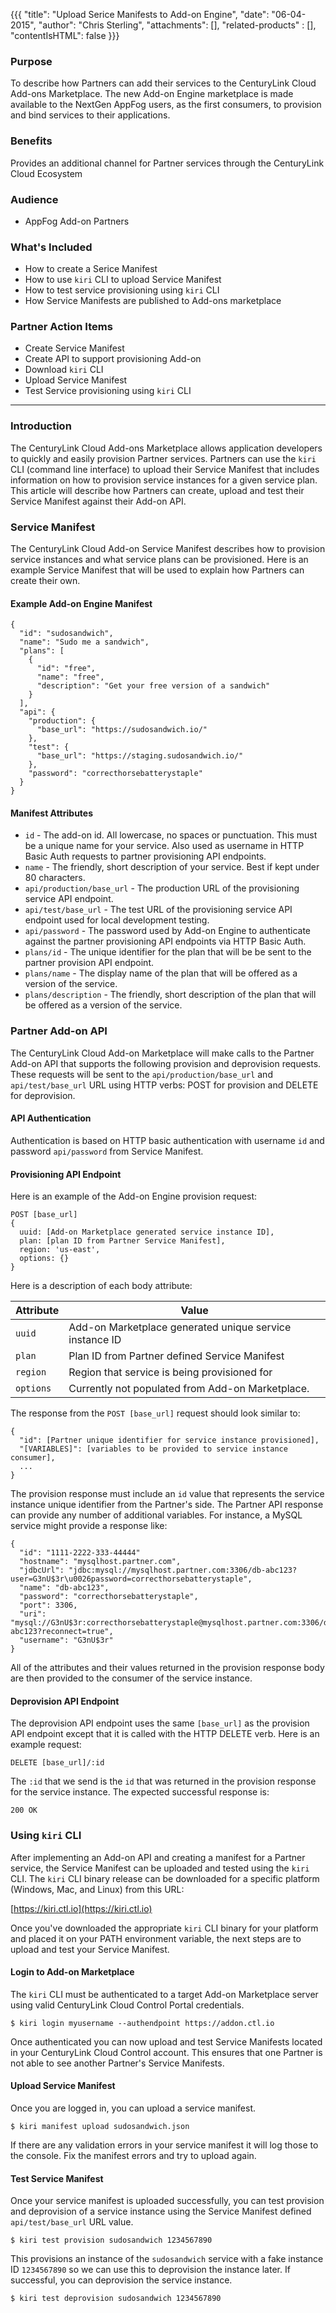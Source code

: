 {{{
  "title": "Upload Serice Manifests to Add-on Engine",
  "date": "06-04-2015",
  "author": "Chris Sterling",
  "attachments": [],
  "related-products" : [],
  "contentIsHTML": false
}}}

### Purpose

To describe how Partners can add their services to the CenturyLink Cloud Add-ons Marketplace. The new Add-on Engine marketplace is made available to the NextGen AppFog users, as the first consumers, to provision and bind services to their applications.

### Benefits

Provides an additional channel for Partner services through the CenturyLink Cloud Ecosystem

### Audience

- AppFog Add-on Partners
 
### What's Included

- How to create a Serice Manifest
- How to use `kiri` CLI to upload Service Manifest
- How to test service provisioning using `kiri` CLI
- How Service Manifests are published to Add-ons marketplace

### Partner Action Items

- Create Service Manifest
- Create API to support provisioning Add-on
- Download `kiri` CLI
- Upload Service Manifest
- Test Service provisioning using `kiri` CLI

---

### Introduction

The CenturyLink Cloud Add-ons Marketplace allows application developers to quickly and easily provision Partner services. Partners can use the `kiri` CLI (command line interface) to upload their Service Manifest that includes information on how to provision service instances for a given service plan. This article will describe how Partners can create, upload and test their Service Manifest against their Add-on API.

### Service Manifest

The CenturyLink Cloud Add-on Service Manifest describes how to provision service instances and what service plans can be provisioned. Here is an example Service Manifest that will be used to explain how Partners can create their own.

#### Example Add-on Engine Manifest

```
{
  "id": "sudosandwich",
  "name": "Sudo me a sandwich",
  "plans": [
    {
      "id": "free",
      "name": "free",
      "description": "Get your free version of a sandwich"
    }
  ],
  "api": {
    "production": {
      "base_url": "https://sudosandwich.io/"
    },
    "test": {
      "base_url": "https://staging.sudosandwich.io/"
    },
    "password": "correcthorsebatterystaple"
  }
}
```

#### Manifest Attributes

- `id` - The add-on id. All lowercase, no spaces or punctuation. This must be a unique name for your service. Also used as username in HTTP Basic Auth requests to partner provisioning API endpoints.
- `name` - The friendly, short description of your service. Best if kept under 80 characters.
- `api/production/base_url` - The production URL of the provisioning service API endpoint.
- `api/test/base_url` - The test URL of the provisioning service API endpoint used for local development testing.
- `api/password` - The password used by Add-on Engine to authenticate against the partner provisioning API endpoints via HTTP Basic Auth.
- `plans/id` - The unique identifier for the plan that will be be sent to the partner provision API endpoint.
- `plans/name` - The display name of the plan that will be offered as a version of the service.
- `plans/description` - The friendly, short description of the plan that will be offered as a version of the service.

### Partner Add-on API

The CenturyLink Cloud Add-on Marketplace will make calls to the Partner Add-on API that supports the following provision and deprovision requests. These requests will be sent to the `api/production/base_url` and `api/test/base_url` URL using HTTP verbs: POST for provision and DELETE for deprovision.

#### API Authentication

Authentication is based on HTTP basic authentication with username `id` and password `api/password` from Service Manifest.

#### Provisioning API Endpoint

Here is an example of the Add-on Engine provision request:

```
POST [base_url]
{
  uuid: [Add-on Marketplace generated service instance ID],
  plan: [plan ID from Partner Service Manifest],
  region: 'us-east',
  options: {}
}
```

Here is a description of each body attribute:

| Attribute | Value                                                   |
| --------- | -----------------                                       |
| `uuid`    | Add-on Marketplace generated unique service instance ID |
| `plan`    | Plan ID from Partner defined Service Manifest           |
| `region`  | Region that service is being provisioned for            |
| `options` | Currently not populated from Add-on Marketplace.        |

The response from the `POST [base_url]` request should look similar to:

```
{
  "id": [Partner unique identifier for service instance provisioned],
  "[VARIABLES]": [variables to be provided to service instance consumer],
  ...
}
```

The provision response must include an `id` value that represents the service instance unique identifier from the Partner's side. The Partner API response can provide any number of additional variables. For instance, a MySQL service might provide a response like:

```
{
  "id": "1111-2222-333-44444"
  "hostname": "mysqlhost.partner.com",
  "jdbcUrl": "jdbc:mysql://mysqlhost.partner.com:3306/db-abc123?user=G3nU$3r\u0026password=correcthorsebatterystaple",
  "name": "db-abc123",
  "password": "correcthorsebatterystaple",
  "port": 3306,
  "uri": "mysql://G3nU$3r:correcthorsebatterystaple@mysqlhost.partner.com:3306/db-abc123?reconnect=true",
  "username": "G3nU$3r"
}
```

All of the attributes and their values returned in the provision response body are then provided to the consumer of the service instance.

#### Deprovision API Endpoint

The deprovision API endpoint uses the same `[base_url]` as the provision API endpoint except that it is called with the HTTP DELETE verb. Here is an example request:

```
DELETE [base_url]/:id
```

The `:id` that we send is the `id` that was returned in the provision response for the service instance. The expected successful response is:

```
200 OK
```


### Using `kiri` CLI

After implementing an Add-on API and creating a manifest for a Partner service, the Service Manifest can be uploaded and tested using the `kiri` CLI. The `kiri` CLI binary release can be downloaded for a specific platform (Windows, Mac, and Linux) from this URL:

[https://kiri.ctl.io](https://kiri.ctl.io)

Once you've downloaded the appropriate `kiri` CLI binary for your platform and placed it on your PATH environment variable, the next steps are to upload and test your Service Manifest.

#### Login to Add-on Marketplace

The `kiri` CLI must be authenticated to a target Add-on Marketplace server using valid CenturyLink Cloud Control Portal credentials.

```
$ kiri login myusername --authendpoint https://addon.ctl.io
```

Once authenticated you can now upload and test Service Manifests located in your CenturyLink Cloud Control account. This ensures that one Partner is not able to see another Partner's Service Manifests.

#### Upload Service Manifest

Once you are logged in, you can upload a service manifest.

```
$ kiri manifest upload sudosandwich.json
```

If there are any validation errors in your service manifest it will log those to the console. Fix the manifest errors and try to upload again.

#### Test Service Manifest

Once your service manifest is uploaded successfully, you can test provision and deprovision of a service instance using the Service Manifest defined `api/test/base_url` URL value.

```
$ kiri test provision sudosandwich 1234567890
```

This provisions an instance of the `sudosandwich` service with a fake instance ID `1234567890` so we can use this to deprovision the instance later. If successful, you can deprovision the service instance.

```
$ kiri test deprovision sudosandwich 1234567890
```
